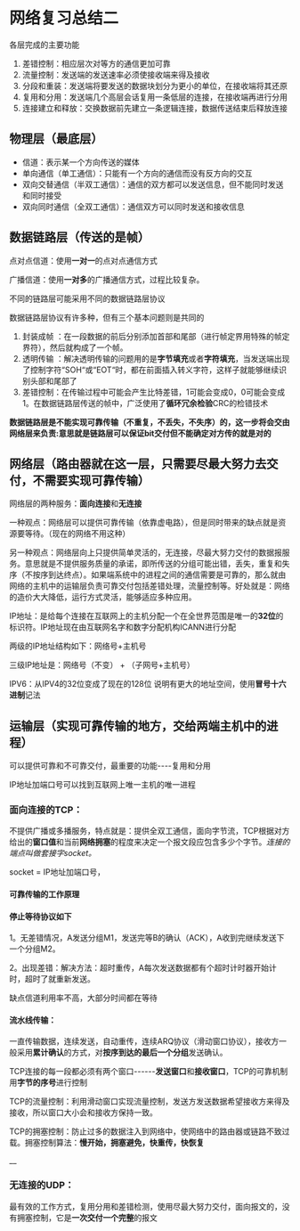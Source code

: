 # 网络复习总结二

各层完成的主要功能

1. 差错控制：相应层次对等方的通信更加可靠
2. 流量控制：发送端的发送速率必须使接收端来得及接收
3. 分段和重装：发送端将要发送的数据块划分为更小的单位，在接收端将其还原
4. 复用和分用：发送端几个高层会话复用一条低层的连接，在接收端再进行分用
5. 连接建立和释放：交换数据前先建立一条逻辑连接，数据传送结束后释放连接

## 物理层（最底层）

* 信道：表示某一个方向传送的媒体
* 单向通信（单工通信）：只能有一个方向的通信而没有反方向的交互
* 双向交替通信（半双工通信）：通信的双方都可以发送信息，但不能同时发送和同时接受
* 双向同时通信（全双工通信）：通信双方可以同时发送和接收信息

## 数据链路层（传送的是帧）

点对点信道：使用**一对一**的点对点通信方式

广播信道：使用**一对多**的广播通信方式，过程比较复杂。

不同的链路层可能采用不同的数据链路层协议

数据链路层协议有许多种，但有三个基本问题则是共同的

1. 封装成帧 ：在一段数据的前后分别添加首部和尾部（进行帧定界用特殊的帧定界符），然后就构成了一个帧。
2. 透明传输 ：解决透明传输的问题用的是**字节填充**或者**字符填充**，当发送端出现了控制字符“SOH“或“EOT“时，都在前面插入转义字符，这样子就能够继续识别头部和尾部了
3. 差错控制：在传输过程中可能会产生比特差错，1可能会变成0，0可能会变成1。在数据链路层传送的帧中，广泛使用了**循环冗余检验**CRC的检错技术

**数据链路层是不能实现可靠传输（不重复，不丢失，不失序）的，这一步将会交由网络层来负责:意思就是链路层可以保证bit交付但不能确定对方传的就是对的**





## 网络层（路由器就在这一层，只需要尽最大努力去交付，不需要实现可靠传输）

网络层的两种服务：**面向连接**和**无连接**

一种观点：网络层可以提供可靠传输（依靠虚电路），但是同时带来的缺点就是资源要等待。（现在的网络不用这种）

另一种观点：网络层向上只提供简单灵活的，无连接，尽最大努力交付的数据报服务。意思就是不提供服务质量的承诺，即所传送的分组可能出错，丢失，重复和失序（不按序到达终点）。如果端系统中的进程之间的通信需要是可靠的，那么就由网络的主机中的运输层负责可靠交付包括差错处理，流量控制等。好处就是：网络的造价大大降低，运行方式灵活，能够适应多种应用。

IP地址：是给每个连接在互联网上的主机分配一个在全世界范围是唯一的**32位**的标识符。IP地址现在由互联网名字和数字分配机构ICANN进行分配

两级的IP地址结构如下：网络号+主机号 

三级IP地址是：网络号（不变） + （子网号+主机号）



IPV6：从IPV4的32位变成了现在的128位 说明有更大的地址空间，使用**冒号十六进制**记法



## 运输层（实现可靠传输的地方，交给两端主机中的进程）

可以提供可靠和不可靠交付，最重要的功能----复用和分用

IP地址加端口号可以找到互联网上唯一主机的唯一进程

### **面向连接的TCP**：

不提供广播或多播服务，特点就是：提供全双工通信，面向字节流，TCP根据对方给出的**窗口值**和当前**网络拥塞**的程度来决定一个报文段应包含多少个字节。_连接的端点叫做套接字socket。_

socket = IP地址加端口号，

#### 可靠传输的工作原理

#### 停止等待协议如下

1。无差错情况，A发送分组M1，发送完等B的确认（ACK），A收到完继续发送下一个分组M2。

2。出现差错：解决方法：超时重传，A每次发送数据都有个超时计时器开始计时，超时了就重新发送。

缺点信道利用率不高，大部分时间都在等待

#### 流水线传输：

一直传输数据，连续发送，自动重传，连续ARQ协议（滑动窗口协议），接收方一般采用**累计确认**的方式，对**按序到达的最后一个分组**发送确认。

TCP连接的每一段都必须有两个窗口------**发送窗口**和**接收窗口**，TCP的可靠机制用**字节的序号**进行控制

TCP的流量控制：利用滑动窗口实现流量控制，发送方发送数据希望接收方来得及接收，所以窗口大小会和接收方保持一致。

TCP的拥塞控制：防止过多的数据注入到网络中，使网络中的路由器或链路不致过载。拥塞控制算法：**慢开始，拥塞避免，快重传，快恢复**

\_\_

### 无连接的UDP：

最有效的工作方式，复用分用和差错检测，使用尽最大努力交付，面向报文的，没有拥塞控制，它是**一次交付一个完整**的报文







